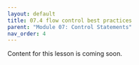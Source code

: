 ```yaml
---
layout: default
title: 07.4 flow control best practices
parent: "Module 07: Control Statements"
nav_order: 4
---
```


Content for this lesson is coming soon.
